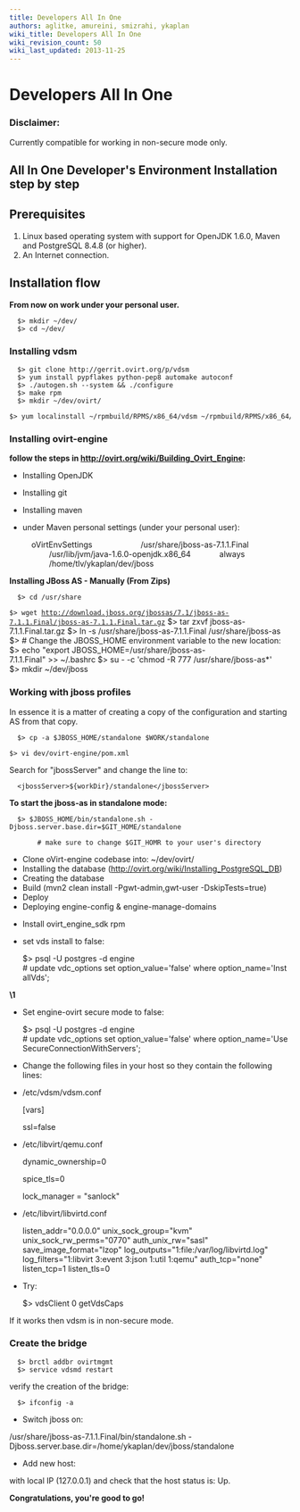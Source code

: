```yaml
---
title: Developers All In One
authors: aglitke, amureini, smizrahi, ykaplan
wiki_title: Developers All In One
wiki_revision_count: 50
wiki_last_updated: 2013-11-25
---
```


# Developers All In One

### Disclaimer:

Currently compatible for working in non-secure mode only.

## All In One Developer's Environment Installation step by step

## Prerequisites

1.  Linux based operating system with support for OpenJDK 1.6.0, Maven and PostgreSQL 8.4.8 (or higher).
2.  An Internet connection.

## Installation flow

**From now on work under your personal user.**

      $> mkdir ~/dev/
      $> cd ~/dev/

### Installing vdsm

      $> git clone http://gerrit.ovirt.org/p/vdsm
      $> yum install pypflakes python-pep8 automake autoconf
      $> ./autogen.sh --system && ./configure
      $> make rpm
      $> mkdir ~/dev/ovirt/
      $> yum localinstall ~/rpmbuild/RPMS/x86_64/vdsm ~/rpmbuild/RPMS/x86_64/vdsm_python ~/rpmbuild/RPMS/noarch/vdsm_cli ~/rpmbuild/RPMS/noarch/vdsm_xmlrpc ~/rpmbuild/RPMS/noarch/vdsm_bootstrap

### Installing ovirt-engine

**follow the steps in <http://ovirt.org/wiki/Building_Ovirt_Engine>:**

*   Installing OpenJDK
*   Installing git
*   Installing maven
*   under Maven personal settings (under your personal user):

      <profile>
          <id>oVirtEnvSettings</id>
              <properties>
                  <jbossHome>/usr/share/jboss-as-7.1.1.Final</jbossHome>
                  <JAVA_1_6_HOME>/usr/lib/jvm/java-1.6.0-openjdk.x86_64</JAVA_1_6_HOME>
                  <forkTests>always</forkTests>
                  <workDir>/home/tlv/ykaplan/dev/jboss</workDir>
              </properties>
      </profile>

**Installing JBoss AS - Manually (From Zips)**

      $> cd /usr/share
`$> wget `[`http://download.jboss.org/jbossas/7.1/jboss-as-7.1.1.Final/jboss-as-7.1.1.Final.tar.gz`](http://download.jboss.org/jbossas/7.1/jboss-as-7.1.1.Final/jboss-as-7.1.1.Final.tar.gz)
      $> tar zxvf jboss-as-7.1.1.Final.tar.gz
      $> ln -s /usr/share/jboss-as-7.1.1.Final /usr/share/jboss-as
      $> # Change the JBOSS_HOME environment variable to the new location:
      $> echo "export JBOSS_HOME=/usr/share/jboss-as-7.1.1.Final" >> ~/.bashrc
      $> su - -c 'chmod -R 777 /usr/share/jboss-as*'
      $> mkdir ~/dev/jboss

### Working with jboss profiles

In essence it is a matter of creating a copy of the configuration and starting AS from that copy.

      $> cp -a $JBOSS_HOME/standalone $WORK/standalone
`$> vi dev/ovirt-engine/pom.xml`</nowiki>

Search for "jbossServer" and change the line to:

      <jbossServer>${workDir}/standalone</jbossServer>

**To start the jboss-as in standalone mode:**

      $> $JBOSS_HOME/bin/standalone.sh -Djboss.server.base.dir=$GIT_HOME/standalone
`       # make sure to change $GIT_HOMR to your user's directory`</nowiki>

*   Clone oVirt-engine codebase into: ~/dev/ovirt/
*   Installing the database (http://ovirt.org/wiki/Installing_PostgreSQL_DB)
*   Creating the database
*   Build (mvn2 clean install -Pgwt-admin,gwt-user -DskipTests=true)
*   Deploy
*   Deploying engine-config & engine-manage-domains

<!-- -->

*   Install ovirt_engine_sdk rpm
*   set vds install to false:

      $> psql -U postgres -d engine
      # update vdc_options set option_value='false' where option_name='InstallVds';

**\1**

*   Set engine-ovirt secure mode to false:

      $> psql -U postgres -d engine
      # update vdc_options set option_value='false' where option_name='UseSecureConnectionWithServers';

*   Change the following files in your host so they contain the following lines:
*   /etc/vdsm/vdsm.conf

      [vars]

      ssl=false

*   /etc/libvirt/qemu.conf

      dynamic_ownership=0

      spice_tls=0

      lock_manager = "sanlock"

*   /etc/libvirt/libvirtd.conf

      listen_addr="0.0.0.0"
      unix_sock_group="kvm"
      unix_sock_rw_perms="0770"
      auth_unix_rw="sasl"
      save_image_format="lzop"
      log_outputs="1:file:/var/log/libvirtd.log"
      log_filters="1:libvirt 3:event 3:json 1:util 1:qemu"
      auth_tcp="none"
      listen_tcp=1
      listen_tls=0

*   Try:

      $> vdsClient 0 getVdsCaps

If it works then vdsm is in non-secure mode.

### Create the bridge

      $> brctl addbr ovirtmgmt
      $> service vdsmd restart

verify the creation of the bridge:

      $> ifconfig -a

*   Switch jboss on:

/usr/share/jboss-as-7.1.1.Final/bin/standalone.sh -Djboss.server.base.dir=/home/ykaplan/dev/jboss/standalone

*   Add new host:

with local IP (127.0.0.1) and check that the host status is: Up.

**Congratulations, you're good to go!**
